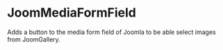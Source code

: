 # JoomMediaFormField
Adds a button to the media form field of Joomla to be able select images from JoomGallery.
